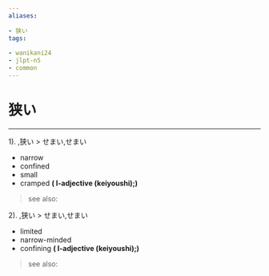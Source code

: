 ```yaml
---
aliases:
    
- 狭い
tags:
    
- wanikani24
- jlpt-n5
- common
---
```


# 狭い
---
1).
,狭い > せまい,せまい

- narrow
- confined
- small
- cramped
**( I-adjective (keiyoushi);)**
> see also: 
            
2).
,狭い > せまい,せまい

- limited
- narrow-minded
- confining
**( I-adjective (keiyoushi);)**
> see also: 
            